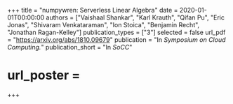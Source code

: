 +++
title = "numpywren: Serverless Linear Algebra"
date = 2020-01-01T00:00:00
authors = ["Vaishaal Shankar", "Karl Krauth", "Qifan Pu", "Eric Jonas", "Shivaram Venkataraman", "Ion Stoica", "Benjamin Recht", "Jonathan Ragan-Kelley"]
publication_types = ["3"]
selected = false
url_pdf = "https://arxiv.org/abs/1810.09679"
publication = "In *Symposium on Cloud Computing.*"
publication_short = "In *SoCC*"
# url_poster =  
+++
